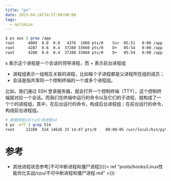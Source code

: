 ```yaml
---
title: "ps"
date: 2023-04-24T14:57:08+08:00
tags:
  - optimize
---
```


```bash
$ ps aux | grep /app
root      4009  0.0  0.0   4376  1008 pts/0    Ss+  05:51   0:00 /app
root      4287  0.6  0.4  37280 33660 pts/0    D+   05:54   0:00 /app
root      4288  0.6  0.4  37280 33668 pts/0    D+   05:54   0:00 /app
```

s 表示这个进程是一个会话的领导进程，而 + 表示前台进程组

- 进程组表示一组相互关联的进程，比如每个子进程都是父进程所在组的成员；
- 会话是指共享同一个控制终端的一个或多个进程组。

比如，我们通过 SSH 登录服务器，就会打开一个控制终端（TTY），这个控制终端就对应一个会话。而我们在终端中运行的命令以及它们的子进程，就构成了一
个个的进程组，其中，在后台运行的命令，构成后台进程组；在前台运行的命令，构成前台进程组。

```bash
# 根据线程id(tid)找进程id
$ ps -efT | grep 514
root     12280  514 14626 33 14:47 pts/0    00:00:05 /usr/local/bin/python /app.py 
```

# 参考

- 其他进程状态参考[不可中断进程和僵尸进程]({{< ref "posts/books/Linux性能优化实战/cpu/不可中断进程和僵尸进程.md" >}})
